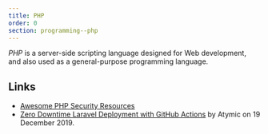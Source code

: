 ```yaml
---
title: PHP
order: 0
section: programming--php
---
```


<dfn>PHP</dfn> is a server-side scripting language designed for Web development, and also used as a general-purpose programming language.

## Links

-   [Awesome PHP Security Resources](https://github.com/guardrailsio/awesome-php-security)
-   [Zero Downtime Laravel Deployment with GitHub Actions](https://atymic.dev/blog/github-actions-laravel-ci-cd/) by Atymic on 19 December 2019.
